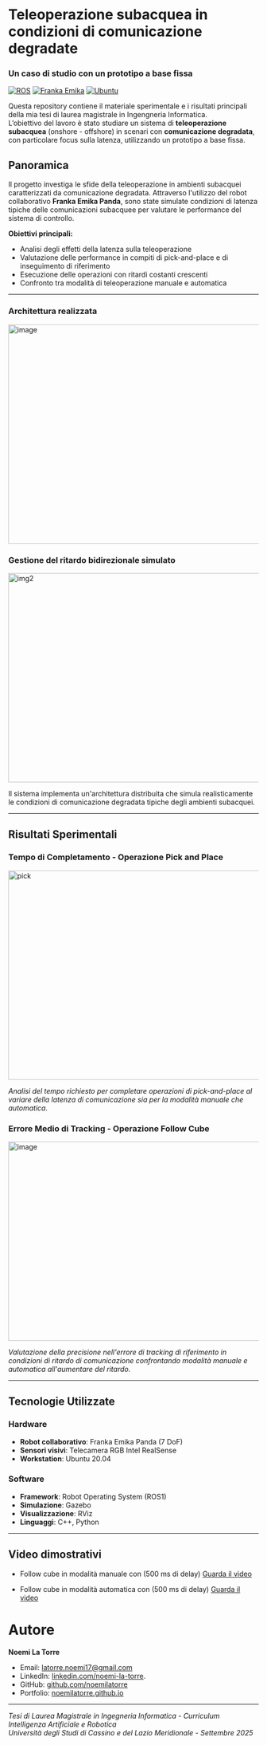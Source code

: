 # Teleoperazione subacquea in condizioni di comunicazione degradate
### Un caso di studio con un prototipo a base fissa

[![ROS](https://img.shields.io/badge/ROS-1-22314E?logo=ros)](http://wiki.ros.org/)
[![Franka Emika](https://img.shields.io/badge/Franka%20Emika-Panda-00A0DF)](https://www.franka.de/)
[![Ubuntu](https://img.shields.io/badge/Ubuntu-20.04-E95420?logo=ubuntu)](https://ubuntu.com/)

Questa repository contiene il materiale sperimentale e i risultati principali della mia tesi di laurea magistrale in Ingengneria Informatica.  
L’obiettivo del lavoro è stato studiare un sistema di **teleoperazione subacquea** (onshore - offshore) in scenari con **comunicazione degradata**, con particolare focus sulla latenza, utilizzando un prototipo a base fissa.

## Panoramica

Il progetto investiga le sfide della teleoperazione in ambienti subacquei caratterizzati da comunicazione degradata. Attraverso l'utilizzo del robot collaborativo **Franka Emika Panda**, sono state simulate condizioni di latenza tipiche delle comunicazioni subacquee per valutare le performance del sistema di controllo.

**Obiettivi principali:**
- Analisi degli effetti della latenza sulla teleoperazione
- Valutazione delle performance in compiti di pick-and-place e di inseguimento di riferimento
- Esecuzione delle operazioni con ritardi costanti crescenti
- Confronto tra modalità di teleoperazione manuale e automatica

---

### Architettura realizzata
<img width="700" height="440" alt="image" src="https://github.com/user-attachments/assets/263a2342-cbe5-466a-865b-9ca75af94662" />

### Gestione del ritardo bidirezionale simulato
<img width="700" height="420" alt="img2" src="https://github.com/user-attachments/assets/ab035cec-8814-4d01-b0c9-b986567e7c48" />

Il sistema implementa un'architettura distribuita che simula realisticamente le condizioni di comunicazione degradata tipiche degli ambienti subacquei.

---

## Risultati Sperimentali

### Tempo di Completamento - Operazione Pick and Place 
  <img width="700" height="420" alt="pick" src="https://github.com/user-attachments/assets/220f88ad-589e-4831-ac25-2cae993bd01b" />
  
*Analisi del tempo richiesto per completare operazioni di pick-and-place al variare della latenza di comunicazione sia per la modalità manuale che automatica.*

### Errore Medio di Tracking - Operazione Follow Cube
<img width="800" height="400" alt="image" src="https://github.com/user-attachments/assets/8a9adb69-19fc-4214-b91a-c6d64ec10dc9" />

*Valutazione della precisione nell'errore di tracking di riferimento in condizioni di ritardo di comunicazione confrontando modalità manuale e automatica all'aumentare del ritardo.*


---

## Tecnologie Utilizzate

### Hardware
- **Robot collaborativo**: Franka Emika Panda (7 DoF)
- **Sensori visivi**: Telecamera RGB Intel RealSense
- **Workstation**: Ubuntu 20.04

### Software
- **Framework**: Robot Operating System (ROS1)
- **Simulazione**: Gazebo
- **Visualizzazione**: RViz
- **Linguaggi**: C++, Python

---

## Video dimostrativi 
- Follow cube in modalità manuale con (500 ms di delay)
[Guarda il video](Video/manuale_follow_delay500.gif)

- Follow cube in modalità automatica con (500 ms di delay)
[Guarda il video](Video/automatico_follow_delay500.gif)

# Autore

**Noemi La Torre**

- Email: latorre.noemi17@gmail.com
- LinkedIn: [linkedin.com/noemi-la-torre](https://www.linkedin.com/in/noemi-la-torre/).
- GitHub: [github.com/noemilatorre](https://github.com/noemilatorre)
- Portfolio: [noemilatorre.github.io](https://noemilatorre.github.io)

---

*Tesi di Laurea Magistrale in Ingegneria Informatica - Curriculum Intelligenza Artificiale e Robotica*  
*Università degli Studi di Cassino e del Lazio Meridionale - Settembre 2025*

  
